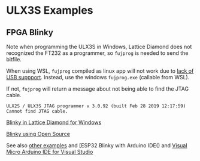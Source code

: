 # ULX3S Examples

## FPGA Blinky

Note when programming the ULX3S in Windows, Lattice Diamond does not recognized the FT232 as a programmer, so `fujprog` is needed to send the bitfile. 

When using WSL, `fujprog` compiled as linux app will not work due to [lack of USB suppport](https://github.com/Microsoft/WSL/issues/2185#issuecomment-306083436). Instead, use the windows `fujprog.exe`  (callable from WSL). 

If not, `fujprog` will return a message about not being able to find the JTAG cable. 

```
ULX2S / ULX3S JTAG programmer v 3.0.92 (built Feb 28 2019 12:17:59)
Cannot find JTAG cable.
```

[Blinky in Lattice Diamond for Windows](./Diamond/README.md)

[Blinky using Open Source](./OpenSource/README.md)

See also [other examples](../README.md) and [ESP32 Blinky with Arduino IDE() and [Visual Micro Arduino IDE for Visual Studio](../VisualMicro/README.md)